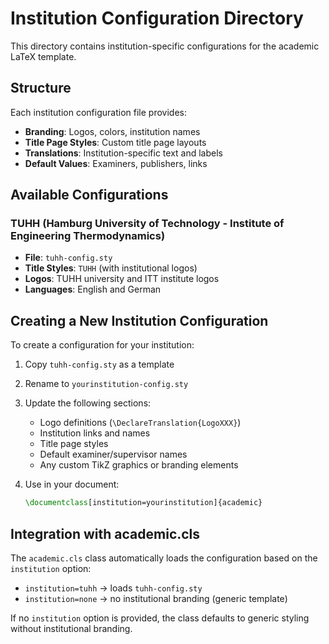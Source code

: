 # Institution Configuration Directory

This directory contains institution-specific configurations for the academic LaTeX template.

## Structure

Each institution configuration file provides:
- **Branding**: Logos, colors, institution names
- **Title Page Styles**: Custom title page layouts
- **Translations**: Institution-specific text and labels
- **Default Values**: Examiners, publishers, links

## Available Configurations

### TUHH (Hamburg University of Technology - Institute of Engineering Thermodynamics)
- **File**: `tuhh-config.sty`
- **Title Styles**: `TUHH` (with institutional logos)
- **Logos**: TUHH university and ITT institute logos
- **Languages**: English and German

## Creating a New Institution Configuration

To create a configuration for your institution:

1. Copy `tuhh-config.sty` as a template
2. Rename to `yourinstitution-config.sty`
3. Update the following sections:
   - Logo definitions (`\DeclareTranslation{LogoXXX}`)
   - Institution links and names
   - Title page styles
   - Default examiner/supervisor names
   - Any custom TikZ graphics or branding elements

4. Use in your document:
   ```latex
   \documentclass[institution=yourinstitution]{academic}
   ```

## Integration with academic.cls

The `academic.cls` class automatically loads the configuration based on the `institution` option:
- `institution=tuhh` → loads `tuhh-config.sty`
- `institution=none` → no institutional branding (generic template)

If no `institution` option is provided, the class defaults to generic styling without institutional branding.

